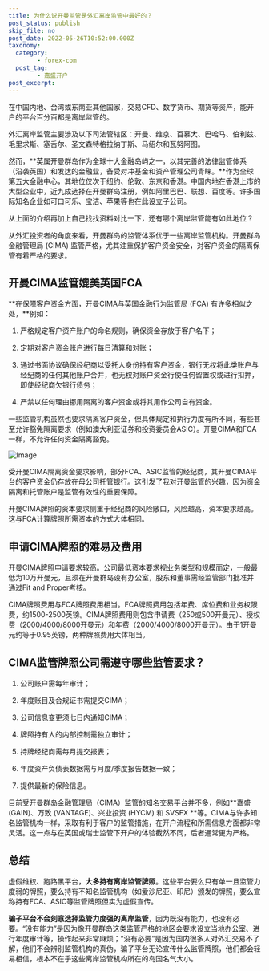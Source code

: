 ```yaml
---
title: 为什么说开曼监管是外汇离岸监管中最好的？
post_status: publish
skip_file: no
post_date: 2022-05-26T10:52:00.000Z
taxonomy:
  category:
        - forex-com
  post_tag:
        - 嘉盛开户
post_excerpt: 
---
```

在中国内地、台湾或东南亚其他国家，交易CFD、数字货币、期货等资产，能开户的平台百分百都是离岸监管的。

外汇离岸监管主要涉及以下司法管辖区：开曼、维京、百慕大、巴哈马、伯利兹、毛里求斯、塞舌尔、圣文森特格拉纳丁斯、马绍尔和瓦努阿图。

然而，**英属开曼群岛作为全球十大金融岛屿之一，以其完善的法律监管体系（沿袭英国）和发达的金融业，备受对冲基金和资产管理公司青睐。**作为全球第五大金融中心，其地位仅次于纽约、伦敦、东京和香港。中国内地在香港上市的大型企业中，近九成选择在开曼群岛注册，例如阿里巴巴、联想、百度等。许多国际知名企业如可口可乐、宝洁、苹果等也在此设立子公司。

从上面的介绍再加上自己找找资料对比一下，还有哪个离岸监管能有如此地位？

从外汇投资者的角度来看，开曼群岛的监管体系优于一些离岸监管机构。开曼群岛金融管理局 (CIMA) 监管严格，尤其注重保护客户资金安全，对客户资金的隔离保管有着严格的要求。

## 开曼CIMA监管媲美英国FCA

**在保障客户资金方面，开曼CIMA与英国金融行为监管局 (FCA) 有许多相似之处，**例如：

1. 严格规定客户资产账户的命名规则，确保资金存放于客户名下；

1. 定期对客户资金账户进行每日清算和对账；

1. 通过书面协议确保经纪商以受托人身份持有客户资金，银行无权将此类账户与经纪商的任何其他账户合并，也无权对账户资金行使任何留置权或进行扣押，即使经纪商欠银行债务；

1. 严禁以任何理由挪用隔离的客户资金或将其用作公司自有资金。

一些监管机构虽然也要求隔离客户资金，但具体规定和执行力度有所不同，有些甚至允许豁免隔离要求（例如澳大利亚证券和投资委员会ASIC）。开曼CIMA和FCA一样，不允许任何资金隔离豁免。

![Image](https://prod-files-secure.s3.us-west-2.amazonaws.com/39ed1227-6d7d-4570-be36-9ccd4a2c4241/bd849744-3fcb-4a37-8312-357962c8f065/image.png?X-Amz-Algorithm=AWS4-HMAC-SHA256&X-Amz-Content-Sha256=UNSIGNED-PAYLOAD&X-Amz-Credential=ASIAZI2LB4662DY6M4ST%2F20250604%2Fus-west-2%2Fs3%2Faws4_request&X-Amz-Date=20250604T161356Z&X-Amz-Expires=3600&X-Amz-Security-Token=IQoJb3JpZ2luX2VjEFcaCXVzLXdlc3QtMiJIMEYCIQD%2FtZfWnKRrknrEJKkMxeDT%2FrKVEUUdxgITavVOEQTZTQIhAOFDi8BI4ci72cBkrUW%2BW8fUu1ShcItNsD5SP4ZcaKoNKv8DCDAQABoMNjM3NDIzMTgzODA1IgxJ8EbTgdKpSuyZqCQq3AOQ67PdeFyZR%2FzzHQy8SNo78zQhVaPytyXK9ErwCH8ecgNt8z48jQKHtp4%2FcqUHaY%2FOQBRETjAKkEYCwKLR6zFMX4twJUn9hyikinPqK6%2BVKzAnt6We9rsNcGk0p3AGD%2BLcY2fxFI0RAIV3q0cLn7U3TTPTVeNIc%2F2%2Fk0EKyZpdPpwB%2FMSx6TW%2FnqpGi%2BlbNWit%2FjwIngkHFi9g7ie%2BSp0CE8eCXVzRrDKwACLnnhYL9CocbOEuANLTPxbYcC5sUM8iV1XLulPEXYHxE26CGLv8iLyOh3wXmn3Ld8Js%2FdqN71TZKVN7RV2vRD%2BgP860K14C7H4fB9lftEN0EzhMJXZBRKLiAm%2BX0rTQvBqRzaE8Kjn8aO2QFaXl18ydzIgly%2BoF%2FXQVucqKPMkfaVwgCZHiwLXnM7hxhub%2FPnUkp66yAQOoCc5XGabAEb7KQz8qZN94onjxVHllTaLlh0h7vmKEuWwYxKRwSkPIwb3MewsrzSLH2f9%2BjnjszTL0phMkQ8o0yScQFd7cFewl5ug8yLpygZVFVYj4iVhcy4SYdA9hMfkj9P8G7Ud%2BMU40QJE2zSgJlYhxwoI7zN3WDFRii%2F99JZeSqCVD%2BWLfl7OWAJqURERDOucEJhhMgs%2FU7jCZu4HCBjqkAdveL8h0s%2BAsQiERaqwI1XeQuGyKhGoqaAo4NJxuEt5vPZLBJntwLUGQHFN7kNIsmRgOvtkyQDTMO4f9CSKNVDtyppQ4ACdPJoprfKZCCynfxiH56%2BYEbBbYepT3nRZL2qzE7dJ%2FUD0tjYVZogXWyE%2Fe%2BP8L18o9zY5WxbNUi%2FLWw67yPgeIavuK2BUuHC1QUqX4wAd8urEkboZOwyHQG%2FCHkbJm&X-Amz-Signature=91117ce9a6a415954b37c92d5ac11fc29ab77c84eaa94eb477fcd044595db4c7&X-Amz-SignedHeaders=host&x-id=GetObject)

受开曼CIMA隔离资金要求影响，部分FCA、ASIC监管的经纪商，其开曼CIMA平台的客户资金仍存放在母公司托管银行。这引发了我对开曼监管的兴趣，因为资金隔离和托管账户是监管有效性的重要保障。

开曼CIMA牌照的资本要求侧重于经纪商的风险敞口，风险越高，资本要求越高。这与FCA计算牌照所需资本的方式大体相同。

## **申请CIMA牌照的难易及费用**

开曼CIMA牌照申请要求较高。公司最低资本要求视业务类型和规模而定，一般最低为10万开曼元，且须在开曼群岛设有办公室，股东和董事需经监管部门批准并通过Fit and Proper考核。

CIMA牌照费用与FCA牌照费用相当。FCA牌照费用包括年费、席位费和业务权限费，约1500-2500英镑。CIMA牌照费用则包含申请费（250或500开曼元）、授权费（2000/4000/8000开曼元）和年费（2000/4000/8000开曼元）。由于1开曼元约等于0.95英镑，两种牌照费用大体相当。

## CIMA监管牌照公司需遵守哪些监管要求？

1. 公司账户需每年审计；

1. 年度账目及合规证书需提交CIMA；

1. 公司信息变更须七日内通知CIMA；

1. 牌照持有人的内部控制需独立审计；

1. 持牌经纪商需每月提交报表；

1. 年度资产负债表数据需与月度/季度报告数据一致；

1. 提供最新的保险信息。

目前受开曼群岛金融管理局（CIMA）监管的知名交易平台并不多，例如**嘉盛 (GAIN)、万致 (VANTAGE)、兴业投资 (HYCM) 和 SVSFX **等。CIMA与许多知名监管机构一样，采取有利于客户的监管措施，在开户流程和所需信息方面都非常灵活。这一点与在英国或瑞士监管下开户的体验截然不同，后者通常更为严格。

## 总结

虚假维权、跑路黑平台，**大多持有离岸监管牌照**。这些平台要么只有单一且监管力度弱的牌照，要么持有不知名监管机构（如爱沙尼亚、印尼）颁发的牌照，要么宣称持有FCA、ASIC等监管牌照但实为虚假宣传。

**骗子平台不会刻意选择监管力度强的离岸监管**，因为既没有能力，也没有必要。“没有能力”是因为像开曼群岛这类监管严格的地区会要求设立当地办公室、进行年度审计等，操作起来非常麻烦；“没有必要”是因为国内很多人对外汇交易不了解，他们不会辨别监管机构的真伪，骗子平台无论宣传什么监管牌照，他们都会轻易相信，根本不在乎这些离岸监管机构所在的岛国名气大小。